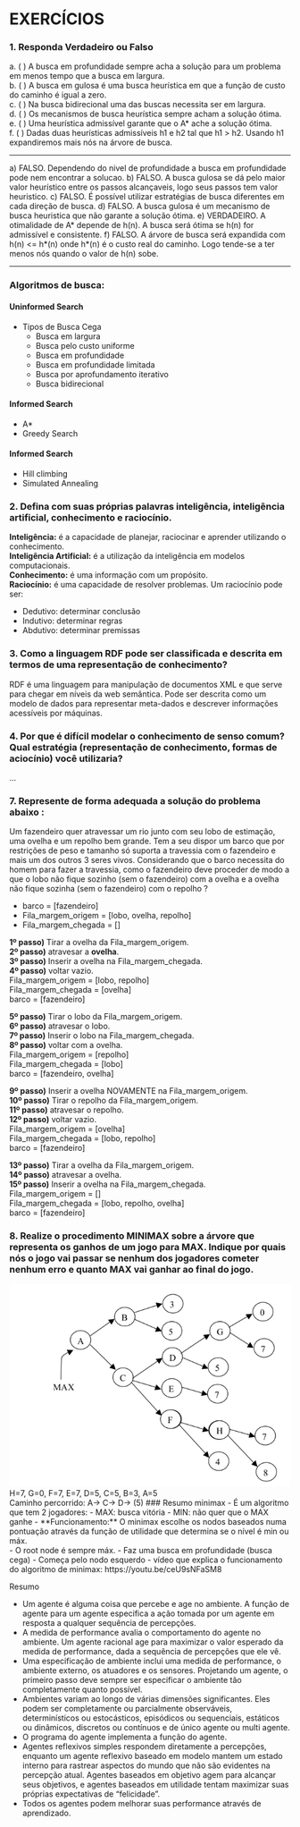 
# EXERCÍCIOS

### 1. Responda Verdadeiro ou Falso<br/>
a. ( ) A busca em profundidade sempre acha a solução para um problema em menos tempo que a busca em largura.<br/>
b. ( ) A busca em gulosa é uma busca heurística em que a função de custo do caminho é igual a zero.<br/>
c. ( ) Na busca bidirecional uma das buscas necessita ser em largura.<br/>
d. ( ) Os mecanismos de busca heurística sempre acham a solução ótima.<br/>
e. ( ) Uma heurística admissível garante que o A* ache a solução ótima.<br/>
f. ( ) Dadas duas heurísticas admissíveis h1 e h2 tal que h1 > h2. Usando h1 expandiremos mais nós na árvore de busca.

---

a) FALSO. Dependendo do nivel de profundidade a busca em profundidade pode nem encontrar a solucao.
b) FALSO. A busca gulosa se dá pelo maior valor heurístico entre os passos alcançaveis, logo seus passos tem valor heuristico.
c) FALSO. É possível utilizar estratégias de busca diferentes em cada direção de busca.
d) FALSO. A busca gulosa é um mecanismo de busca heuristica que não garante a solução ótima.
e) VERDADEIRO. A otimalidade de A* depende de h(n). A busca será ótima se h(n) for admissível e consistente.
f) FALSO. A árvore de busca será expandida com h(n) <= h*(n) onde h*(n) é o custo real do caminho. Logo tende-se a ter menos nós quando o valor de h(n) sobe.

---

### Algoritmos de busca:

#### Uninformed Search
* Tipos de Busca Cega
    * Busca em largura
    * Busca pelo custo uniforme
    * Busca em profundidade
    * Busca em profundidade limitada
    * Busca por aprofundamento iterativo
    * Busca bidirecional

#### Informed Search
* A*
* Greedy Search

#### Informed Search

* Hill climbing
* Simulated Annealing

### 2. Defina com suas próprias palavras inteligência, inteligência artificial, conhecimento e raciocínio.

**Inteligência:** é a capacidade de planejar, raciocinar e aprender utilizando o conhecimento.<br/>
**Inteligência Artificial:** é a utilização da inteligência em modelos computacionais.<br/>
**Conhecimento:** é uma informação com um propósito.<br/>
**Raciocínio:** é uma capacidade de resolver problemas. Um raciocínio pode ser:
- Dedutivo: determinar conclusão
- Indutivo: determinar regras
- Abdutivo: determinar premissas


### 3. Como a linguagem RDF pode ser classificada e descrita em termos de uma representação de conhecimento?

RDF é uma linguagem para manipulação de documentos XML e que serve para chegar em níveis da web semântica. Pode ser descrita como um modelo de dados para representar meta-dados e descrever informações acessíveis por máquinas.

### 4. Por que é difícil modelar o conhecimento de senso comum? Qual estratégia (representação de conhecimento, formas de aciocínio) você utilizaria?
...

### 7. Represente de forma adequada a solução do problema abaixo :
Um fazendeiro quer atravessar um rio junto com seu lobo de estimação, uma ovelha e um
repolho bem grande. Tem a seu dispor um barco que por restrições de peso e tamanho só
suporta a travessia com o fazendeiro e mais um dos outros 3 seres vivos. Considerando que o
barco necessita do homem para fazer a travessia, como o fazendeiro deve proceder de modo a
que o lobo não fique sozinho (sem o fazendeiro) com a ovelha e a ovelha não fique sozinha
(sem o fazendeiro) com o repolho ?

- barco = [fazendeiro]
- Fila_margem_origem = [lobo, ovelha, repolho]
- Fila_margem_chegada = []<br/>

**1º passo)** Tirar a ovelha da Fila_margem_origem.<br/>
**2º passo)** atravesar a **ovelha**.<br/>
**3º passo)** Inserir a ovelha na Fila_margem_chegada.<br/>
**4º passo)** voltar vazio.<br/>
Fila_margem_origem = [lobo, repolho]<br/>
Fila_margem_chegada = [ovelha]<br/>
barco = [fazendeiro]

**5º passo)** Tirar o lobo da Fila_margem_origem.<br/>
**6º passo)** atravesar o lobo.<br/>
**7º passo)** Inserir o lobo na Fila_margem_chegada.<br/>
**8º passo)** voltar com a ovelha.<br/>
Fila_margem_origem = [repolho]<br/>
Fila_margem_chegada = [lobo]<br/>
barco = [fazendeiro, ovelha]


**9º passo)** Inserir a ovelha NOVAMENTE na Fila_margem_origem.<br/>
**10º passo)** Tirar o repolho da Fila_margem_origem.<br/>
**11º passo)** atravesar o repolho.<br/>
**12º passo)** voltar vazio.<br/>
Fila_margem_origem = [ovelha]<br/>
Fila_margem_chegada = [lobo, repolho]<br/>
barco = [fazendeiro]

**13º passo)** Tirar a ovelha da Fila_margem_origem.<br/>
**14º passo)** atravesar a ovelha.<br/>
**15º passo)** Inserir a ovelha na Fila_margem_chegada.<br/>
Fila_margem_origem = []<br/>
Fila_margem_chegada = [lobo, repolho, ovelha]<br/>
barco = [fazendeiro]

### 8. Realize o procedimento MINIMAX sobre a árvore que representa os ganhos de um jogo para MAX. Indique por quais nós o jogo vai passar se nenhum dos jogadores cometer nenhum erro e quanto MAX vai ganhar ao final do jogo.

<img src="minimax.png" />
H=7, G=0, F=7, E=7, D=5, C=5, B=3, A=5<br/>
Caminho percorrido: A-> C-> D-> (5)
### Resumo minimax
- É um algoritmo que tem 2 jogadores:
 - MAX: busca vitória
 - MIN: não quer que o MAX ganhe
- **Funcionamento:** O minimax escolhe os nodos baseados numa pontuação através da função de utilidade que determina se o nível é min ou máx.<br/>
- O root node é sempre máx.
- Faz uma busca em profundidade (busca cega)
- Começa pelo nodo esquerdo
- vídeo que explica o funcionamento do algoritmo de minimax: https://youtu.be/ceU9sNFaSM8

Resumo
* Um agente é alguma coisa que percebe e age no ambiente. A função de agente para um
agente especifica a ação tomada por um agente em resposta a qualquer sequência de
percepções.
* A medida de performance avalia o comportamento do agente no ambiente. Um agente
racional age para maximizar o valor esperado da medida de performance, dada a sequência
de percepções que ele vê.
* Uma especificação de ambiente inclui uma medida de performance, o ambiente externo, os
atuadores e os sensores. Projetando um agente, o primeiro passo deve sempre ser especificar
o ambiente tão completamente quanto possível.
* Ambientes variam ao longo de várias dimensões significantes. Eles podem ser
completamente ou parcialmente observáveis, determinísticos ou estocásticos, episódicos ou
sequenciais, estáticos ou dinâmicos, discretos ou contínuos e de único agente ou multi
agente.
* O programa do agente implementa a função do agente.
* Agentes reflexivos simples respondem diretamente a percepções, enquanto um agente
reflexivo baseado em modelo mantem um estado interno para rastrear aspectos do mundo
que não são evidentes na percepção atual. Agentes baseados em objetivo agem para
alcançar seus objetivos, e agentes baseados em utilidade tentam maximizar suas próprias
expectativas de “felicidade”.
* Todos os agentes podem melhorar suas performance através de aprendizado.
